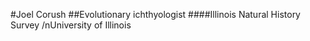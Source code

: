 #Joel Corush
##Evolutionary ichthyologist
####Illinois Natural History Survey /nUniversity of Illinois

